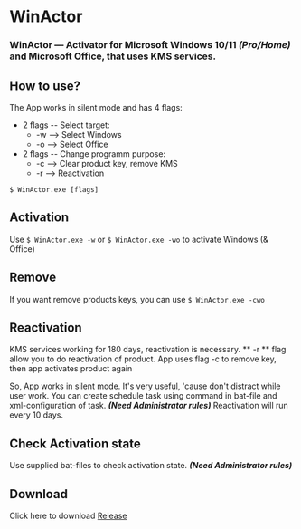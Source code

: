 # WinActor #
### WinActor — Activator for Microsoft Windows 10/11 ***(Pro/Home)*** and Microsoft Office, that uses KMS services. ###

## How to use? ##
The App works in silent mode and has 4 flags:
  - 2 flags -- Select target:
      * -w --> Select Windows
      * -o --> Select Office
  - 2 flags -- Change programm purpose:
      * -c --> Clear product key, remove KMS
      * -r --> Reactivation

`$ WinActor.exe [flags]`

## Activation ##
Use `$ WinActor.exe -w` or `$ WinActor.exe -wo` to activate Windows (& Office)

## Remove ##
If you want remove products keys, you can use `$ WinActor.exe -cwo`

## Reactivation ##
KMS services working for 180 days, reactivation is necessary.
** -r ** flag allow you to do reactivation of product.
App uses flag -c to remove key, then app activates product again

So, App works in silent mode.
It's very useful, 'cause don't distract while user work.
You can create schedule task using command in bat-file and xml-configuration of task. ***(Need Administrator rules)***
Reactivation will run every 10 days.

## Check Activation state ##
Use supplied bat-files to check activation state. ***(Need Administrator rules)***

## Download ##
Click here to download [Release](https://github.com/poJLikno/WinActor/releases)

